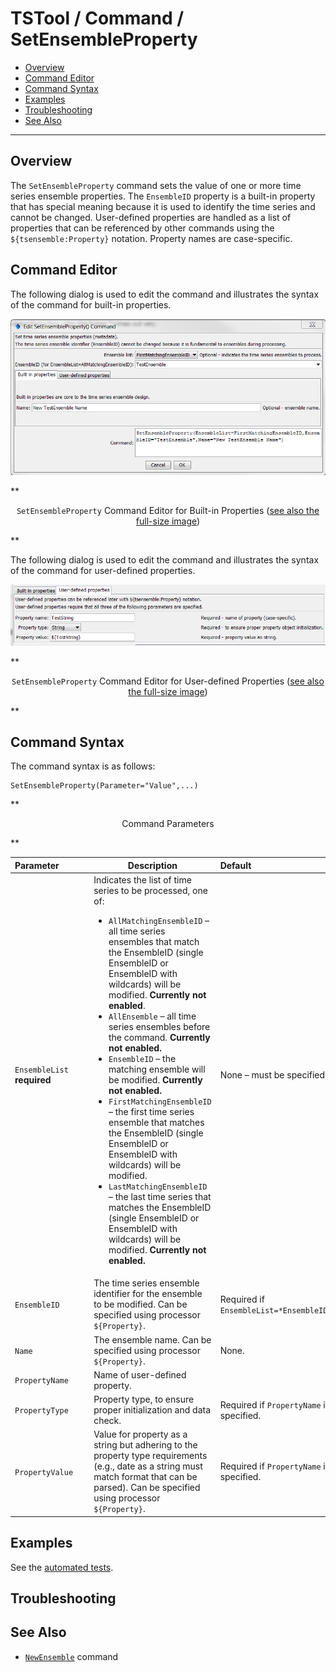 # TSTool / Command / SetEnsembleProperty #

* [Overview](#overview)
* [Command Editor](#command-editor)
* [Command Syntax](#command-syntax)
* [Examples](#examples)
* [Troubleshooting](#troubleshooting)
* [See Also](#see-also)

-------------------------

## Overview ##

The `SetEnsembleProperty` command sets the value of one or more time series ensemble properties.
The `EnsembleID` property is a built-in property that has special meaning because it is
used to identify the time series and cannot be changed.
User-defined properties are handled as a list of properties that can be referenced by other commands
using the `${tsensemble:Property}` notation.  Property names are case-specific.

## Command Editor ##

The following dialog is used to edit the command and illustrates the syntax of the command for built-in properties.

![SetEnsembleProperty BuiltIn](SetEnsembleProperty_BuiltIn.png)

**<p style="text-align: center;">
`SetEnsembleProperty` Command Editor for Built-in Properties (<a href="../SetEnsembleProperty_BuiltIn.png">see also the full-size image</a>)
</p>**

The following dialog is used to edit the command and illustrates the syntax of the command for user-defined properties.

![SetEnsembleProperty User](SetEnsembleProperty_User.png)

**<p style="text-align: center;">
`SetEnsembleProperty` Command Editor for User-defined Properties (<a href="../SetEnsembleProperty_User.png">see also the full-size image</a>)
</p>**

## Command Syntax ##

The command syntax is as follows:

```text
SetEnsembleProperty(Parameter="Value",...)
```
**<p style="text-align: center;">
Command Parameters
</p>**

|**Parameter**&nbsp;&nbsp;&nbsp;&nbsp;&nbsp;&nbsp;&nbsp;&nbsp;&nbsp;&nbsp;&nbsp;|**Description**|**Default**&nbsp;&nbsp;&nbsp;&nbsp;&nbsp;&nbsp;&nbsp;&nbsp;&nbsp;&nbsp;&nbsp;&nbsp;&nbsp;&nbsp;&nbsp;&nbsp;&nbsp;&nbsp;&nbsp;&nbsp;&nbsp;&nbsp;&nbsp;&nbsp;&nbsp;&nbsp;&nbsp;&nbsp;&nbsp;&nbsp;&nbsp;&nbsp;&nbsp;&nbsp;&nbsp;&nbsp;&nbsp;&nbsp;&nbsp;&nbsp;|
|--------------|-----------------|-----------------|
|`EnsembleList`<br>**required**|Indicates the list of time series to be processed, one of:<ul><li>`AllMatchingEnsembleID` – all time series ensembles that match the EnsembleID (single EnsembleID or EnsembleID with wildcards) will be modified.  **Currently not enabled**.</li><li>`AllEnsemble` – all time series ensembles before the command.  **Currently not enabled.**</li><li>`EnsembleID` – the matching ensemble will be modified.  **Currently not enabled.**</li><li>`FirstMatchingEnsembleID` – the first time series ensemble that matches the EnsembleID (single EnsembleID or EnsembleID with wildcards) will be modified.</li><li>`LastMatchingEnsembleID` – the last time series that matches the EnsembleID (single EnsembleID or EnsembleID with wildcards) will be modified.  **Currently not enabled.**</li></ul>|None – must be specified.|
|`EnsembleID`|The time series ensemble identifier for the ensemble to be modified.  Can be specified using processor `${Property}`.|Required if `EnsembleList=*EnsembleID`.|
|`Name`|The ensemble name.  Can be specified using processor `${Property}`.|None.|
|`PropertyName`|Name of user-defined property.||
|`PropertyType`|Property type, to ensure proper initialization and data check.|Required if `PropertyName` is specified.|
|`PropertyValue`|Value for property as a string but adhering to the property type requirements (e.g., date as a string must match format that can be parsed).  Can be specified using processor `${Property}`.|Required if `PropertyName` is specified.|


## Examples ##

See the [automated tests](https://github.com/OpenCDSS/cdss-app-tstool-test/tree/master/test/regression/commands/general/SetEnsembleProperty).

## Troubleshooting ##

## See Also ##

* [`NewEnsemble`](../NewEnsemble/NewEnsemble.md) command
